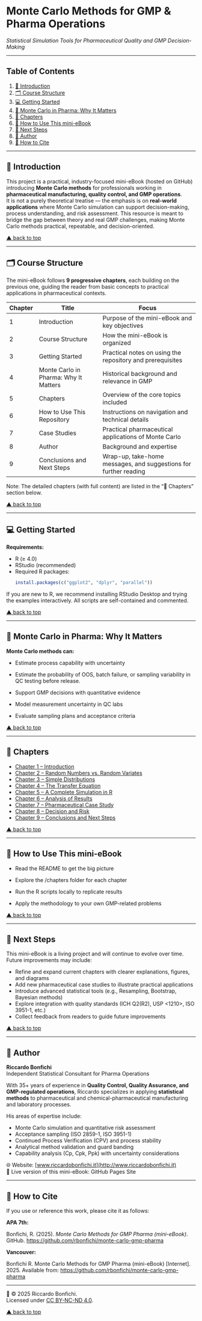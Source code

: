 # Monte Carlo Methods for GMP & Pharma Operations
_Statistical Simulation Tools for Pharmaceutical Quality and GMP Decision-Making_

---

## Table of Contents  

1. [📘 Introduction](#introduction)  
2. [🗂️ Course Structure](#course-structure)  
3. [💻 Getting Started](#getting-started)  
4. [💊 Monte Carlo in Pharma: Why It Matters](#monte-carlo-in-pharma-why-it-matters)  
5. [📑 Chapters](#chapters)  
6. [📝 How to Use This mini-eBook](#-how-to-use-this-mini-ebook)
7. [🚀 Next Steps](#next-steps)  
8. [👤 Author](#author)  
9. [📖 How to Cite](#how-to-cite)  

---

## 📘 Introduction
This project is a practical, industry-focused mini-eBook (hosted on GitHub) introducing **Monte Carlo methods** for professionals working in **pharmaceutical manufacturing, quality control, and GMP operations**.  
It is not a purely theoretical treatise — the emphasis is on **real-world applications** where Monte Carlo simulation can support decision-making, process understanding, and risk assessment.
This resource is meant to bridge the gap between theory and real GMP challenges, making Monte Carlo methods practical, repeatable, and decision-oriented.

[▲ back to top](#table-of-contents)

---

## 🗂️ Course Structure

The mini-eBook follows **9 progressive chapters**, each building on the previous one, guiding the reader from basic concepts to practical applications in pharmaceutical contexts.  

| **Chapter** | **Title** | **Focus** |
|-------------|-----------|------------|
| 1 | Introduction | Purpose of the mini-eBook and key objectives |
| 2 | Course Structure | How the mini-eBook is organized |
| 3 | Getting Started | Practical notes on using the repository and prerequisites |
| 4 | Monte Carlo in Pharma: Why It Matters | Historical background and relevance in GMP |
| 5 | Chapters | Overview of the core topics included |
| 6 | How to Use This Repository | Instructions on navigation and technical details |
| 7 | Case Studies | Practical pharmaceutical applications of Monte Carlo |
| 8 | Author | Background and expertise |
| 9 | Conclusions and Next Steps | Wrap-up, take-home messages, and suggestions for further reading |

Note: The detailed chapters (with full content) are listed in the “📑 Chapters” section below.

[▲ back to top](#table-of-contents)

---

## 💻 Getting Started
**Requirements:**
- R (≥ 4.0)
- RStudio (recommended)
- Required R packages:
  ```r
  install.packages(c("ggplot2", "dplyr", "parallel"))
  
If you are new to R, we recommend installing RStudio Desktop and trying the examples interactively. All scripts are self-contained and commented.

[▲ back to top](#table-of-contents)

---

## 💊 Monte Carlo in Pharma: Why It Matters
**Monte Carlo methods can:**

- Estimate process capability with uncertainty

- Estimate the probability of OOS, batch failure, or sampling variability in QC testing before release.

- Support GMP decisions with quantitative evidence

- Model measurement uncertainty in QC labs

- Evaluate sampling plans and acceptance criteria

[▲ back to top](#table-of-contents)

---

## 📑 Chapters

- [Chapter 1 – Introduction](docs/chapter01_intro.md)
- [Chapter 2 – Random Numbers vs. Random Variates](docs/chapter02_random-variates.md)
- [Chapter 3 – Simple Distributions](docs/chapter03_distributions.md)
- [Chapter 4 – The Transfer Equation](docs/chapter04_transfer-equation.md)
- [Chapter 5 – A Complete Simulation in R](docs/chapter05_full-simulation.md)
- [Chapter 6 – Analysis of Results](docs/chapter06_analysis.md)
- [Chapter 7 – Pharmaceutical Case Study](docs/chapter07_case-pharma.md)
- [Chapter 8 – Decision and Risk](docs/chapter08_decision-risk.md)
- [Chapter 9 – Conclusions and Next Steps](docs/chapter09_conclusions-nextsteps.md)

[▲ back to top](#table-of-contents)

---

## 📝 How to Use This mini-eBook

- Read the README to get the big picture
  
- Explore the /chapters folder for each chapter

- Run the R scripts locally to replicate results

- Apply the methodology to your own GMP-related problems

[▲ back to top](#table-of-contents)

---

## 🚀 Next Steps

This mini-eBook is a living project and will continue to evolve over time.  
Future improvements may include:

- Refine and expand current chapters with clearer explanations, figures, and diagrams  
- Add new pharmaceutical case studies to illustrate practical applications  
- Introduce advanced statistical tools (e.g., Resampling, Bootstrap, Bayesian methods)  
- Explore integration with quality standards (ICH Q2(R2), USP <1210>, ISO 3951-1, etc.)  
- Collect feedback from readers to guide future improvements  

[▲ back to top](#table-of-contents)

---

## 👤 Author

**Riccardo Bonfichi**  
Independent Statistical Consultant for Pharma Operations  

With 35+ years of experience in **Quality Control, Quality Assurance, and GMP-regulated operations**, Riccardo specializes in applying **statistical methods** to pharmaceutical and chemical-pharmaceutical manufacturing and laboratory processes.  

His areas of expertise include:  
- Monte Carlo simulation and quantitative risk assessment  
- Acceptance sampling (ISO 2859-1, ISO 3951-1)  
- Continued Process Verification (CPV) and process stability  
- Analytical method validation and guard banding  
- Capability analysis (Cp, Cpk, Ppk) with uncertainty considerations  

🌐 Website: [www.riccardobonfichi.it](http://www.riccardobonfichi.it)  
📌 Live version of this mini-eBook: GitHub Pages Site  

---

## 📖 How to Cite

If you use or reference this work, please cite it as follows:

**APA 7th:**

Bonfichi, R. (2025). *Monte Carlo Methods for GMP Pharma (mini-eBook)*. GitHub. https://github.com/rbonfichi/monte-carlo-gmp-pharma  

**Vancouver:**

Bonfichi R. Monte Carlo Methods for GMP Pharma (mini-eBook) [Internet]. 2025. Available from: https://github.com/rbonfichi/monte-carlo-gmp-pharma

---

📜
© 2025 Riccardo Bonfichi.  
Licensed under [CC BY-NC-ND 4.0](https://creativecommons.org/licenses/by-nc-nd/4.0/).


[▲ back to top](#table-of-contents)
